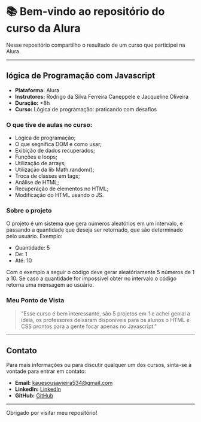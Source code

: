 # 📚 Bem-vindo ao repositório do curso da Alura

Nesse repositório compartilho o resultado de um curso que participei na Alura.

---

## lógica de Programação com Javascript

- **Plataforma:** Alura
- **Instrutores:** Rodrigo da Silva Ferreira Caneppele e Jacqueline Oliveira
- **Duração:** +8h
- **Curso:** Lógica de programação: praticando com desafios

### O que tive de aulas no curso:
- Lógica de programação;
- O que segnifica DOM e como usar;
- Exibição de dados recuperados;
- Funções e loops;
- Utilização de arrays;
- Utilização da lib Math.random();
- Troca de classes em tags;
- Análise de HTML;
- Recuperação de elementos no HTML;
- Modificação do HTML usando o JS.

### Sobre o projeto

O projeto é um sistema que gera números aleatórios em um intervalo, e passando a quantidade que deseja ser retornado, que são determinado pelo usuário.
Exemplo:
- Quantidade: 5
- De: 1
- Até: 10

Com o exemplo a seguir o código deve gerar aleatóriamente 5 números de 1 a 10. Se caso a quantidade for impossível obter no intervalo o código retorna uma mensagem ao usuário.

### Meu Ponto de Vista

> "Esse curso é bem interessante, são 5 projetos em 1 e achei genial a ideia, os professores deixaram disponíveis para os alunos o HTML e CSS prontos para a gente focar apenas no Javascript."

---

## Contato

Para mais informações ou para discutir qualquer um dos cursos, sinta-se à vontade para entrar em contato:

- **Email:** [kauesousavieira534@gmail.com](mailto:kauesousavieira534@gmail.com)
- **LinkedIn:** [LinkedIn](https://www.linkedin.com/in/kaue-sousa-vieira/)
- **GitHub:** [GitHub](https://github.com/kauesv)

---

Obrigado por visitar meu repositório!
